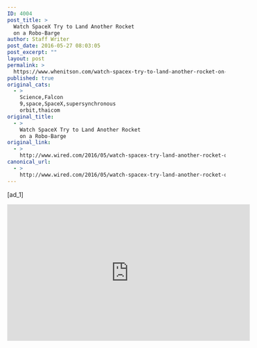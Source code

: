 ```yaml
---
ID: 4004
post_title: >
  Watch SpaceX Try to Land Another Rocket
  on a Robo-Barge
author: Staff Writer
post_date: 2016-05-27 08:03:05
post_excerpt: ""
layout: post
permalink: >
  https://www.whenitson.com/watch-spacex-try-to-land-another-rocket-on-a-robo-barge/
published: true
original_cats:
  - >
    Science,Falcon
    9,space,SpaceX,supersynchronous
    orbit,thaicom
original_title:
  - >
    Watch SpaceX Try to Land Another Rocket
    on a Robo-Barge
original_link:
  - >
    http://www.wired.com/2016/05/watch-spacex-try-land-another-rocket-ocean-barge/
canonical_url:
  - >
    http://www.wired.com/2016/05/watch-spacex-try-land-another-rocket-ocean-barge/
---
```

 [ad_1]
<br><div id="start-of-content"><article class="content link-underline relative body-copy" data-js="content" itemprop="articleBody" readability="63.453678474114"><p><iframe src="https://www.youtube.com/embed/zBYC4f79iXc" width="560" height="315" frameborder="0" allowfullscreen="allowfullscreen"/></p>
<p><em>Update: SpaceX has postponed the launch until tomorrow due to a technical glitch.</em></p>
<p>Flukes don’t happen twice. Or at least that’s what <a href="http://www.wired.com/tag/spacex/" target="_blank">SpaceX</a>’s Falcon 9 could prove when it launches today. Tune in at 5:40 p.m. Eastern Time to watch the Falcon 9 launch from the Cape Canaveral Air Force Station, Florida. The two-stage rocket will travel just as far as it did <a href="http://www.wired.com/2016/05/spacex-landed-freaking-rocket-robot-boat-dark/">earlier this month</a> before the first stage engines give out and it <a href="http://www.wired.com/tag/space/" target="_blank">falls back down to Earth</a>—hopefully right smack on a barge in the middle of the Atlantic.</p>
<p>So far, SpaceX has been on a winning streak: today’s landing could be the third sea-docking success in only a couple of months. Even crazier? It would be the <a href="http://www.wired.com/2016/05/spacexs-falcon-9-will-fail-way-master-lander/">second time</a> the rocket survives reentry to Earth’s atmosphere after taking a quick rip 22,300 miles above the equator. (The higher a rocket goes up, the faster and hotter it comes down, which generally leads to no more rocket.)</p>
<p>For perspective, that is like trying to hit the bull’s eye twice, except your dart is on fire and you’re throwing it from the bar across the street.</p>
<blockquote class="instagram-media" style="background: #FFF; border: 0; border-radius: 3px; box-shadow: 0 0 1px 0 rgba(0,0,0,0.5),0 1px 10px 0 rgba(0,0,0,0.15); margin: 1px; max-width: 658px; padding: 0; width: calc(100% - 2px);" data-instgrm-captioned="" data-instgrm-version="7" readability="-8.8020833333333">

</blockquote>

<p>And landing is only part of the mission. With the help of its second stage engine, the Falcon 9 will thrust a satellite all the way up to a supersynchronous transfer orbit—an orbit that is slower than the Earth’s 24-hour rotational period—the previous launch’s geostationary transfer orbit on its way. “Because this orbit is further from Earth,” says SpaceX communications director John Taylor. “It’s going to be much more difficult than last time.”</p>
<p>But it’s worth the extra miles, apparently. SSTOs’ crazy high orbital altitudes mean they have a lower velocity—this makes it easier for ground control to change the satellite’s inclination (aka the plane it orbits relative to the equator.) The <a href="http://www.wired.com/?s=falcon+9">Falcon 9</a> is cradling a satellite that will improve TV and Internet for Southeast Asia, so it needs to be on a particular orbital plane in order to be fixed on that region. Once ground control gets the satellite’s orbital inclination just right, they will drop it back down to a traditional geostationary orbit that matches Earth’s orbital speed, and everyone in Southeast Asia can catch up on <em>Game of Thrones</em> without fearing buffering bars on climactic scenes.</p>
<p>Sending satellites to SSTOs isn’t new for SpaceX (they did it with the last Southeast Asian satellite they sent up). And after last month, neither is bringing back the first stage rockets. But SpaceX’s ultimate goal is to stop making headlines every time they stick those landings. The first step towards that lofty goal? Proving that the Falcon 9’s last graceful return from a high-altitude GTO wasn’t a miracle by doing it again today.</p>

			<a class="visually-hidden skip-to-text-link focusable bg-white" href="#start-of-content">Go Back to Top. Skip To: Start of Article.</a>

			
</article>

	</div>
<br>[ad_2]
<br><a href="http://www.wired.com/2016/05/watch-spacex-try-land-another-rocket-ocean-barge/">Source </a>
